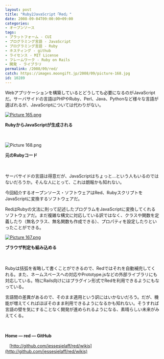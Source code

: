 ```yaml
---
layout: post
title: "Ruby2JavaScript「Red」"
date: 2008-09-04T09:00:00+09:00
categories:
- オープンソース
tags: 
- プラットフォーム - CUI
- プログラミング言語 - JavaScript
- プログラミング言語 - Ruby
- ホスティング - github
- ライセンス - MIT License
- フレームワーク - Ruby on Rails
- 開発 - ライブラリ
permalink: /2008/09/red/
catch: https://images.moongift.jp/2008/09/picture-168.jpg
id: 10289
---
```

Webアプリケーションを構築しているとどうしても必要になるのがJavaScriptだ。サーバサイドの言語はPHPやRuby、Perl、Java、Pythonなど様々な言語が選ばれるが、JavaScriptについては代わりがない。

  

[![Picture 165.png](https://images.moongift.jp/2008/09/picture-165-tm.jpg)](https://images.moongift.jp/2008/09/picture-165.jpg)  
  
**RubyからJavaScriptが生成される**

  

　

  

![Picture 168.png](https://images.moongift.jp/2008/09/picture-168.jpg)  
  
**元のRubyコード**

  

　

  

サーバサイドの言語は得意だが、JavaScriptはちょっと…という人もいるのではないだろうか。そんな人にとって、これは朗報かも知れない。

  

今回紹介するオープンソース・ソフトウェアはRed、RubyスクリプトをJavaScriptに変換するソフトウェアだ。

  
  
<!--more-->  

RedはRubyの文法に則って記述したプログラムをJavaScriptに変換してくれるソフトウェアだ。まだ複雑な構文に対応している訳ではなく、クラスや関数を定義したり（無名クラス、無名関数も作成できる）、プロパティを設定したりといったことができる。

  

[![Picture 167.png](https://images.moongift.jp/2008/09/picture-167-tm.jpg)](https://images.moongift.jp/2008/09/picture-167.jpg)  
  
**ブラウザ判定も組み込める**

  

　

  

Rubyは括弧を省略して書くことができるので、Redではそれを自動補完してくれる。また、ネームスペースへの対応やPrototype.jsなどの外部ライブラリにも対応している。特にRails向けにはプラグイン形式でRedを利用できるようにもなっている。

  

言語間の差異があるので、そのまま適用という訳にはいかないだろう。だが、機能が増えてくればほぼそのまま利用できるようになるかも知れない。そうすれば言語の壁を気にすることなく開発が進められるようになる、素晴らしい未来がみえてくる。

  

　

  

**Home — red — GitHub**  
  
　[http://github.com/jessesielaff/red/wikis](http://github.com/jessesielaff/red/wikis)

  
